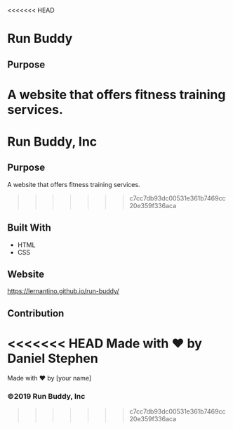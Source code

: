 <<<<<<< HEAD
# Run Buddy

## Purpose
A website that offers fitness training services.
=======
# Run Buddy, Inc

## Purpose
A website that offers fitness training services. 
>>>>>>> c7cc7db93dc00531e361b7469cc20e359f336aca

## Built With
* HTML
* CSS

## Website
https://lernantino.github.io/run-buddy/

## Contribution
<<<<<<< HEAD
Made with ❤️ by Daniel Stephen
=======
Made with ❤️ by [your name]

### ©️2019 Run Buddy, Inc 
>>>>>>> c7cc7db93dc00531e361b7469cc20e359f336aca
